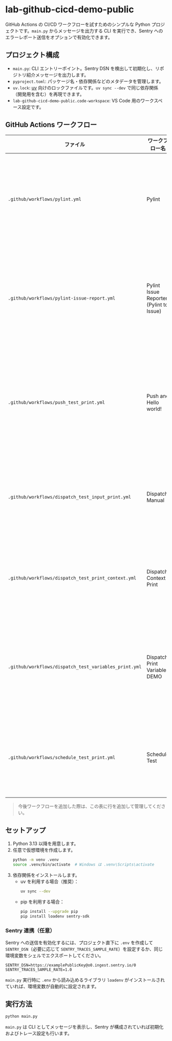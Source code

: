 # lab-github-cicd-demo-public

GitHub Actions の CI/CD ワークフローを試すためのシンプルな Python プロジェクトです。`main.py` からメッセージを出力する CLI を実行でき、Sentry へのエラーレポート送信をオプションで有効化できます。

## プロジェクト構成
- `main.py`: CLI エントリーポイント。Sentry DSN を検出して初期化し、リポジトリ紹介メッセージを出力します。
- `pyproject.toml`: パッケージ名・依存関係などのメタデータを管理します。
- `uv.lock`: [uv](https://github.com/astral-sh/uv) 向けのロックファイルです。`uv sync --dev` で同じ依存関係（開発用を含む）を再現できます。
- `lab-github-cicd-demo-public.code-workspace`: VS Code 用のワークスペース設定です。

## GitHub Actions ワークフロー

| ファイル | ワークフロー名 | トリガー | 概要 |
| --- | --- | --- | --- |
| `.github/workflows/pylint.yml` | Pylint | `push`(`main`), `pull_request`(`main`) | uv で依存を同期し、全 Python ファイルに対して Pylint を実行します。 |
| `.github/workflows/pylint-issue-report.yml` | Pylint Issue Reporter (Pylint to Issue) | `push`, `pull_request` | Pylint の JSON レポートから E/F のみを抽出し、単一の Issue に集約・更新します。 |
| `.github/workflows/push_test_print.yml` | Push and Hello world! | `push` | プッシュ時にジョブを起動し、メッセージを出力する動作確認用ワークフローです。 |
| `.github/workflows/dispatch_test_input_print.yml` | Dispatch Manual | `workflow_dispatch` | 手動入力した文字列をそのまま出力するシンプルなデモジョブです。 |
| `.github/workflows/dispatch_test_print_context.yml` | Dispatch Context Print | `workflow_dispatch` | 手動実行で `github` コンテキスト全体を JSON として出力します。 |
| `.github/workflows/dispatch_test_variables_print.yml` | Dispatch Print Variables DEMO | `workflow_dispatch` | 指定した環境・リポジトリ変数を読み取り、標準出力に表示するサンプルです。 |
| `.github/workflows/schedule_test_print.yml` | Schedule Test | `schedule`(*/15 * * * *) | 15 分間隔で日時を出力するスケジュール実行の検証ジョブです。 |

> 今後ワークフローを追加した際は、この表に行を追加して管理してください。

## セットアップ
1. Python 3.13 以降を用意します。
2. 任意で仮想環境を作成します。
   ```bash
   python -m venv .venv
   source .venv/bin/activate  # Windows は .venv\Scripts\activate
   ```
3. 依存関係をインストールします。
   - uv を利用する場合（推奨）：
     ```bash
     uv sync --dev
     ```
   - pip を利用する場合：
     ```bash
     pip install --upgrade pip
     pip install loadenv sentry-sdk
     ```

### Sentry 連携（任意）
Sentry への送信を有効化するには、プロジェクト直下に `.env` を作成して `SENTRY_DSN`（必要に応じて `SENTRY_TRACES_SAMPLE_RATE`）を設定するか、同じ環境変数をシェルでエクスポートしてください。

```env
SENTRY_DSN=https://examplePublicKey@o0.ingest.sentry.io/0
SENTRY_TRACES_SAMPLE_RATE=1.0
```

`main.py` 実行時に `.env` から読み込めるライブラリ `loadenv` がインストールされていれば、環境変数が自動的に設定されます。

## 実行方法

```bash
python main.py
```

`main.py` は CLI としてメッセージを表示し、Sentry が構成されていれば初期化およびトレース設定も行います。
